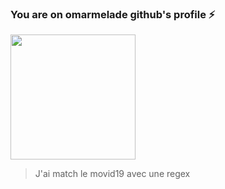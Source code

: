 ### You are on omarmelade github's profile ⚡


<img width="200" src="https://media.giphy.com/media/S44zpCVKF57DIoN8Pf/giphy.gif"/>

>J'ai match le movid19 avec une regex
<!--
**omarmelade/omarmelade** is a ✨ _special_ ✨ repository because its `README.md` (this file) appears on your GitHub profile.

Here are some ideas to get you started:

- 🔭 I’m currently working on ...
- 🌱 I’m currently learning ...
- 👯 I’m looking to collaborate on ...
- 🤔 I’m looking for help with ...
- 💬 Ask me about ...
- 📫 How to reach me: ...
- 😄 Pronouns: ...
- ⚡ Fun fact: ...
-->
